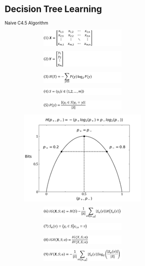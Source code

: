 # Decision Tree Learning
Naive C4.5 Algorithm

<p align="center">
    <img src="photos/equations/equation1.png" width=50%>
</p>

<p align="center">
    <img src="photos/equations/equation2.png" width=50%>
</p>

<p align="center">
    <img src="photos/equations/equation3.png" width=50%>
</p>

<p align="center">
    <img src="photos/equations/equation4.png" width=50%>
</p>

<p align="center">
    <img src="photos/equations/equation5.png" width=50%>
</p>

<p align="center">
    <img src="photos/infoEntropy.png" width=75%>
</p>

<p align="center">
    <img src="photos/equations/equation6.png" width=50%>
</p>

<p align="center">
    <img src="photos/equations/equation7.png" width=50%>
</p>

<p align="center">
    <img src="photos/equations/equation8.png" width=50%>
</p>

<p align="center">
    <img src="photos/equations/equation9.png" width=50%>
</p>
